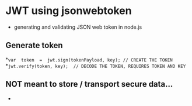 # JWT using jsonwebtoken

* generating and validating JSON web token in node.js


## Generate token
*`var  token  =  jwt.sign(tokenPayload, key); // CREATE THE TOKEN`
*`jwt.verify(token, key);  // DECODE THE TOKEN, REQUIRES TOKEN AND KEY`

## NOT meant to store / transport secure data...
*
